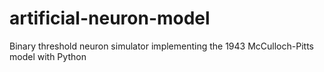 # artificial-neuron-model
Binary threshold neuron simulator implementing the 1943 McCulloch-Pitts model with Python

